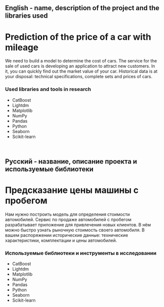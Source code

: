 
## English - name, description of the project and the libraries used

# Prediction of the price of a car with mileage
We need to build a model to determine the cost of cars. The service for the sale of used cars is developing an application to attract new customers. In it, you can quickly find out the market value of your car. Historical data is at your disposal: technical specifications, complete sets and prices of cars.

### Used libraries and tools in research
* CatBoost
* Lightdm
* Matplotlib
* NumPy
* Pandas
* Python
* Seaborn
* Scikit-learn

<br>

## Русский - название, описание проекта и используемые библиотеки

#  Предсказание цены машины с пробегом
Нам нужно построить модель для определения стоимости автомобилей. Сервис по продаже автомобилей с пробегом разрабатывает приложение для привлечения новых клиентов. В нём можно быстро узнать рыночную стоимость своего автомобиля. В вашем распоряжении исторические данные: технические характеристики, комплектации и цены автомобилей.

### Используемые библиотеки и инструменты в исследовании
* CatBoost
* Lightdm
* Matplotlib
* NumPy
* Pandas
* Python
* Seaborn
* Scikit-learn
